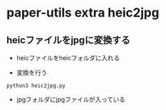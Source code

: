# paper-utils extra heic2jpg

## heicファイルをjpgに変換する

- heicファイルをheicフォルダに入れる

- 変換を行う
```
python3 heic2jpg.py
```

- jpgフォルダにjpgファイルが入っている

